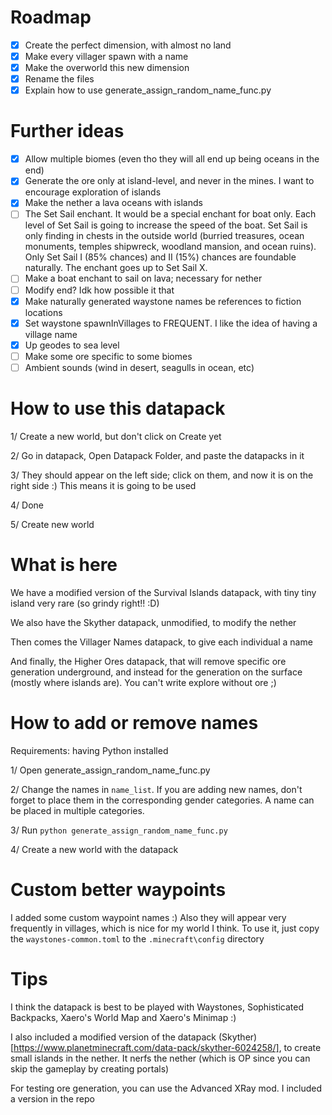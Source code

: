 # Roadmap

- [x] Create the perfect dimension, with almost no land
- [x] Make every villager spawn with a name
- [x] Make the overworld this new dimension
- [x] Rename the files
- [x] Explain how to use generate_assign_random_name_func.py

# Further ideas

- [x] Allow multiple biomes (even tho they will all end up being oceans in the end)
- [x] Generate the ore only at island-level, and never in the mines. I want to encourage exploration of islands
- [x] Make the nether a lava oceans with islands
- [ ] The Set Sail enchant. It would be a special enchant for boat only. Each level of Set Sail is going to increase the speed of the boat. Set Sail is only finding in chests in the outside world (burried treasures, ocean monuments, temples shipwreck, woodland mansion, and ocean ruins). Only Set Sail I (85% chances) and II (15%) chances are foundable naturally. The enchant goes up to Set Sail X.
- [ ] Make a boat enchant to sail on lava; necessary for nether
- [ ] Modify end? Idk how possible it that
- [x] Make naturally generated waystone names be references to fiction locations
- [x] Set waystone spawnInVillages to FREQUENT. I like the idea of having a village name
- [x] Up geodes to sea level
- [ ] Make some ore specific to some biomes
- [ ] Ambient sounds (wind in desert, seagulls in ocean, etc)

# How to use this datapack

1/ Create a new world, but don't click on Create yet

2/ Go in datapack, Open Datapack Folder, and paste the datapacks in it

3/ They should appear on the left side; click on them, and now it is on the right side :) This means it is going to be used

4/ Done

5/ Create new world


# What is here

We have a modified version of the Survival Islands datapack, with tiny tiny island very rare (so grindy right!! :D)

We also have the Skyther datapack, unmodified, to modify the nether

Then comes the Villager Names datapack, to give each individual a name

And finally, the Higher Ores datapack, that will remove specific ore generation underground, and instead for the generation on the surface (mostly where islands are). You can't write explore without ore ;)

# How to add or remove names

Requirements: having Python installed

1/ Open generate_assign_random_name_func.py

2/ Change the names in `name_list`. If you are adding new names, don't forget to place them in the corresponding gender categories. A name can be placed in multiple categories.

3/ Run `python generate_assign_random_name_func.py`

4/ Create a new world with the datapack

# Custom better waypoints

I added some custom waypoint names :) Also they will appear very frequently in villages, which is nice for my world I think. To use it, just copy the `waystones-common.toml` to the `.minecraft\config` directory

# Tips

I think the datapack is best to be played with Waystones, Sophisticated Backpacks, Xaero's World Map and Xaero's Minimap :)

I also included a modified version of the datapack (Skyther)[https://www.planetminecraft.com/data-pack/skyther-6024258/], to create small islands in the nether. It nerfs the nether (which is OP since you can skip the gameplay by creating portals)


For testing ore generation, you can use the Advanced XRay mod. I included a version in the repo